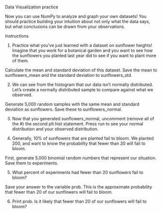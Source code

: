 Data Visualization practice

Now you can use NumPy to analyze and graph your own datasets! You should practice building your intuition about not only what the data says, but what conclusions can be drawn from your observations.

Instructions

1.  Practice what you’ve just learned with a dataset on sunflower heights! Imagine that you work for a botanical garden and you want to see how the sunflowers you planted last year did to see if you want to plant more of them.

Calculate the mean and standard deviation of this dataset. Save the mean to sunflowers_mean and the standard deviation to sunflowers_std.

2.  We can see from the histogram that our data isn’t normally distributed. Let’s create a normally distributed sample to compare against what we observed.

Generate 5,000 random samples with the same mean and standard deviation as sunflowers. Save these to sunflowers_normal.

3.  Now that you generated sunflowers_normal, uncomment (remove all of the #) the second plt.hist statement. Press run to see your normal distribution and your observed distribution.

4.  Generally, 10% of sunflowers that are planted fail to bloom. We planted 200, and want to know the probability that fewer than 20 will fail to bloom.

First, generate 5,000 binomial random numbers that represent our situation. Save them to experiments.

5.  What percent of experiments had fewer than 20 sunflowers fail to bloom?

Save your answer to the variable prob. This is the approximate probability that fewer than 20 of our sunflowers will fail to bloom.

6.  Print prob. Is it likely that fewer than 20 of our sunflowers will fail to bloom?
